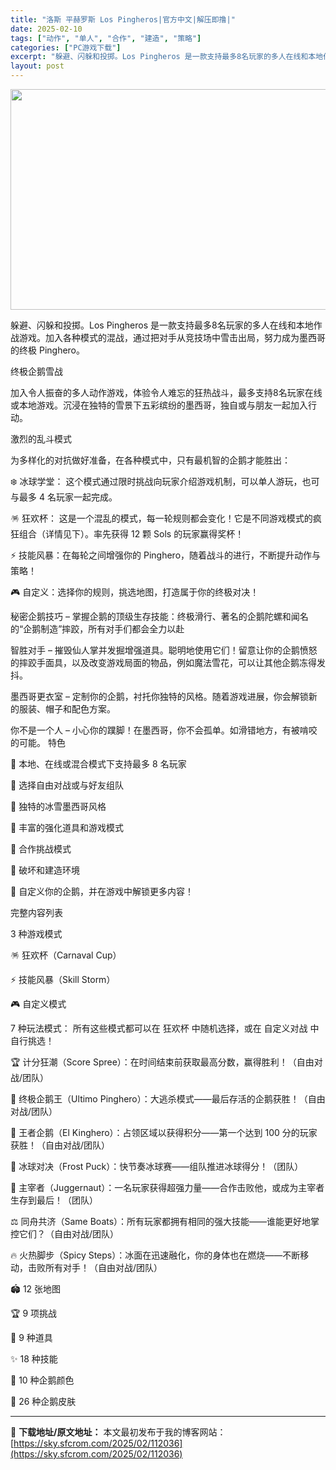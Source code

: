 ```yaml
---
title: "洛斯 平赫罗斯 Los Pingheros|官方中文|解压即撸|"
date: 2025-02-10
tags: ["动作", "单人", "合作", "建造", "策略"]
categories: ["PC游戏下载"]
excerpt: "躲避、闪躲和投掷。Los Pingheros 是一款支持最多8名玩家的多人在线和本地作战游戏。加入各种模式的混战，通过把对手从竞技场中雪击出局，努力成为墨西哥的终极 Pinghero。 终极企鹅雪战 加入令人振奋的多人动作游戏，体验令人难忘的狂热战斗，最多支持8名玩家在线或本地游戏。沉浸在独特的雪景&hellip;"
layout: post
---
```


<img class="aligncenter size-full wp-image-112025" src="https://sky.sfcrom.com/wp-content/uploads/2025/02/2025021012563611.webp" alt="" width="616" height="353" />

躲避、闪躲和投掷。Los Pingheros 是一款支持最多8名玩家的多人在线和本地作战游戏。加入各种模式的混战，通过把对手从竞技场中雪击出局，努力成为墨西哥的终极 Pinghero。

终极企鹅雪战

加入令人振奋的多人动作游戏，体验令人难忘的狂热战斗，最多支持8名玩家在线或本地游戏。沉浸在独特的雪景下五彩缤纷的墨西哥，独自或与朋友一起加入行动。

激烈的乱斗模式

为多样化的对抗做好准备，在各种模式中，只有最机智的企鹅才能胜出：

❄️ 冰球学堂： 这个模式通过限时挑战向玩家介绍游戏机制，可以单人游玩，也可与最多 4 名玩家一起完成。

🪅 狂欢杯： 这是一个混乱的模式，每一轮规则都会变化！它是不同游戏模式的疯狂组合（详情见下）。率先获得 12 颗 Sols 的玩家赢得奖杯！

⚡ 技能风暴：在每轮之间增强你的 Pinghero，随着战斗的进行，不断提升动作与策略！

🎮 自定义：选择你的规则，挑选地图，打造属于你的终极对决！

秘密企鹅技巧 – 掌握企鹅的顶级生存技能：终极滑行、著名的企鹅陀螺和闻名的“企鹅制造”摔跤，所有对手们都会全力以赴

智胜对手 – 摧毁仙人掌并发掘增强道具。聪明地使用它们！留意让你的企鹅愤怒的摔跤手面具，以及改变游戏局面的物品，例如魔法雪花，可以让其他企鹅冻得发抖。

墨西哥更衣室 – 定制你的企鹅，衬托你独特的风格。随着游戏进展，你会解锁新的服装、帽子和配色方案。

你不是一个人 – 小心你的蹼脚！在墨西哥，你不会孤单。如滑错地方，有被啃咬的可能。
特色

🐧 本地、在线或混合模式下支持最多 8 名玩家

🐧 选择自由对战或与好友组队

🐧 独特的冰雪墨西哥风格

🐧 丰富的强化道具和游戏模式

🐧 合作挑战模式

🐧 破坏和建造环境

🐧 自定义你的企鹅，并在游戏中解锁更多内容！

完整内容列表

3 种游戏模式

🪅 狂欢杯（Carnaval Cup）

⚡ 技能风暴（Skill Storm）

🎮 自定义模式

7 种玩法模式： 所有这些模式都可以在 狂欢杯 中随机选择，或在 自定义对战 中自行挑选！

🏆 计分狂潮（Score Spree）：在时间结束前获取最高分数，赢得胜利！（自由对战/团队）

🐧 终极企鹅王（Ultimo Pinghero）：大逃杀模式——最后存活的企鹅获胜！（自由对战/团队）

👑 王者企鹅（El Kinghero）：占领区域以获得积分——第一个达到 100 分的玩家获胜！（自由对战/团队）

🏒 冰球对决（Frost Puck）：快节奏冰球赛——组队推进冰球得分！（团队）

💪 主宰者（Juggernaut）：一名玩家获得超强力量——合作击败他，或成为主宰者生存到最后！（团队）

⚖️ 同舟共济（Same Boats）：所有玩家都拥有相同的强大技能——谁能更好地掌控它们？（自由对战/团队）

🔥 火热脚步（Spicy Steps）：冰面在迅速融化，你的身体也在燃烧——不断移动，击败所有对手！（自由对战/团队）

🏟️ 12 张地图

🏆 9 项挑战

🎁 9 种道具

✨ 18 种技能

🎨 10 种企鹅颜色

🧥 26 种企鹅皮肤

---
📖 **下载地址/原文地址：** 本文最初发布于我的博客网站：[https://sky.sfcrom.com/2025/02/112036](https://sky.sfcrom.com/2025/02/112036)

